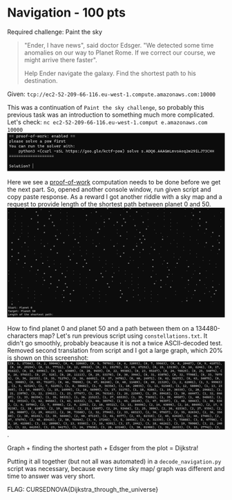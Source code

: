 # Navigation - 100 pts

Required challenge: Paint the sky

>"Ender, I have news", said doctor Edsger. "We detected some time anomalies on our way to Planet Rome. If we correct our course, we might arrive there faster".
>
>Help Ender navigate the galaxy. Find the shortest path to his destination.

Given: `tcp://ec2-52-209-66-116.eu-west-1.compute.amazonaws.com:10000`

This was a continuation of `Paint the sky challenge`, so probably this previous task was an introduction to something much more complicated. Let's check: `nc ec2-52-209-66-116.eu-west-1.comput
e.amazonaws.com 10000`
![](img/1.png)

Here we see a [proof-of-work](https://en.wikipedia.org/wiki/Proof_of_work) computation needs to be done before we get the next part. So, opened another console window, run given script and copy paste response. As a  reward I got another riddle with a sky map and a request to provide  length of the shortest path between planet 0 and 50.
![](img/2.png)

How to find planet 0 and planet 50 and a path between them on a 134480-characters map? Let's run previous script using `constellations.txt`. It didn't go smoothly, probably beacause it is not a twice ASCII-decoded test. Removed second translation from script and I got a large graph, which 20% is shown on this screenshot:
![](img/3.png). 

Graph + finding the shortest path + Edsger from the plot = Dijkstra!

Putting it all together (but not all was automated) in a `decode_navigation.py` script was necessary, because every time sky map/ graph was different and time to answer was very short.

FLAG: CURSEDNOVA{Dijkstra_through_the_universe}